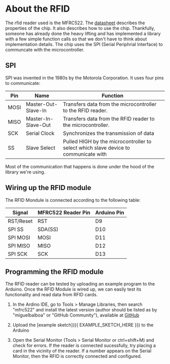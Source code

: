 # About the RFID
The rfid reader used is the MFRC522. The [datasheet](https://www.nxp.com/docs/en/data-sheet/MFRC522.pdf) describes the properties of the chip. It also describes how to use the chip. Thankfully, someone has already done the heavy lifting and has implemented a library with a few simple function calls so that we don't have to think about implementation details. The chip uses the SPI (Serial Periphrial Interface) to communcate with the microcontroller.

## SPI
SPI was invented in the 1980s by the Motorola Corporation. It uses four pins to communicate:

| Pin  | Name                | Function |
| ---- | ------------------- | ---- |
| MOSI | Master-Out-Slave-In | Transfers data from the microcontroller to the RFID reader. |
| MISO | Master-In-Slave-Out | Transfers data from the RFID reader to the microcontroller. |
| SCK  | Serial Clock        | Synchronizes the transmission of data |
| SS   | Slave Select        | Pulled HIGH by the microcontroller to select which slave device to communicate with |

Most of the communication that happens is done under the hood of the library we're using.

## Wiring up the RFID module

The RFID Mondule is connected according to the following table:

| Signal | MFRC522 Reader Pin | Arduino Pin |
| ------ | ------------------ | ----------- |
| RST/Reset  | RST         | D9             |
| SPI SS     | SDA(SS)     | D10            |
| SPI MOSI   | MOSI        | D11            |
| SPI MISO   | MISO        | D12            |
| SPI SCK    | SCK         | D13            |

## Programming the RFID module
The RFID reader can be tested by uploading an example program to the Arduino. Once the RFID Module is wired up, we can easily test its functionality and read data from RFID cards.

1. In the Ardino IDE, go to Tools > Manage Libraries, then search "mfrc522" and install the latest version (author should be listed as by "miguelbalboa" or "GitHub Community"), available at [GitHub](https://github.com/miguelbalboa/rfid)

2. Upload the [example sketch]({{ EXAMPLE_SKETCH_HERE }}) to the Arduino

3. Open the Serial Monitor (Tools > Serial Monitor or ctrl+shift+M) and check for errors. If the reader is connected sucessfully, try placing a card in the vicinity of the reader. If a number appears on the Serial Monitor, then the RFID is correctly connected and configured.


